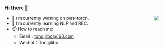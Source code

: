 ### Hi there 👋

<img align="right" src="https://github-readme-stats.vercel.app/api?username=Tongjilibo&show_icons=true&hide_title=true&theme=tokyonight&&hide_border=true" /> 

- 🔭 I’m currently working on bert4torch.
- 🌱 I’m currently learning NLP and REC.
- 📫 How to reach me: 
  - Email：tongjilibo@163.com 
  - Wechat：Tongjilibo
